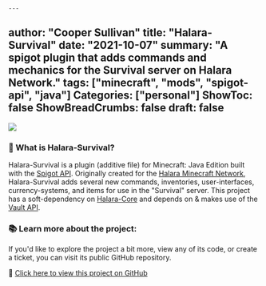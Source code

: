 	---
author: "Cooper Sullivan"
title: "Halara-Survival"
date: "2021-10-07"
summary: "A spigot plugin that adds commands and mechanics for the Survival server on Halara Network."
tags: ["minecraft", "mods", "spigot-api", "java"]
Categories: ["personal"]
ShowToc: false
ShowBreadCrumbs: false
draft: false
---

![](/images/halara-plugins/green.png)

### 📖 What is Halara-Survival?
Halara-Survival is a plugin (additive file) for Minecraft: Java Edition built with the [Spigot API](https://hub.spigotmc.org/stash/projects/SPIGOT).
Originally created for the [Halara Minecraft Network](https://mc.halara.net), Halara-Survival adds several new commands, inventories,
user-interfaces, currency-systems, and items for use in the "Survival" server. This project has a soft-dependency on [Halara-Core](https://coopersully.me/projects/halara-core/)
and depends on & makes use of the [Vault API](https://github.com/milkbowl/Vault).

### 📚 Learn more about the project:
If you'd like to explore the project a bit more, view any of its code, or create a ticket,
you can visit its public GitHub repository.

🔗 [Click here to view this project on GitHub](https://github.com/coopersully/halara-survival)